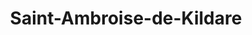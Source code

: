 ---
title: Saint-Ambroise-de-Kildare
url: /saint-ambroise-de-kildare/
latitude: 46.079
longitude: -73.553
---